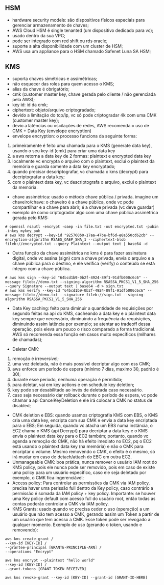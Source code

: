 HSM
------

- hardware security models: são dispositivos físicos especiais para gerenciar armazenamento de chaves;
- AWS Cloud HSM é single tenanted (um dispositivo dedicado para vc);
- usado dentro da sua VPC;
- pode ser integrado com red shift ou rds oracle;
- suporte a alta disponibilidade com um cluster de HSM;
- AWS usa um appliance para o HSM chamado Safenet Luna SA HSM;

KMS
------

- suporta chaves simétricas e assimétricas;
- não esquecer das roles para quem acesso o KMS;
- alias da chave é obrigatório;
- cmk (customer master key, chave gerada pelo cliente / não gerenciada pela AWS);
- key id: id da cmk;
- ciphertext: objeto/arquivo criptogradado;
- devido a limitação do tcp/ip, vc só pode criptogradar 4k com uma CMK (customer master key);
- devio a latências ou oscilações de redes, AWS recomenda  o uso de CMK + Data Key (envelope encryption)
- envelope encryption: o processo funciona da seguinte forma:
1. primeiramente é feito uma chamada para o KMS (generate data key), usando o seu key-id (cmk) para criar uma data key
2. a aws retorna a data key de 2 formas: plaintext e encrypted data key
3. localmente vc encrypta o arquivo com o plaintext, exclui o plaintext da memória e guarda somente a data key encryptado;
4. quando precisar descriptografar, vc chamada o kms (decrypt) para decriptografar a data key;
5. com o plaintext data key, vc descriptografa o arquivo, exclui o plaintext da memória.
- chave assimétrica: usado o método chave pública / privada. imagine um chaveiro/chave: o chaveiro é a chave pública, onde vc pode compartilhar e a chave para abrir, é a chave privada (vc deve guardar)
- exemplo de como criptogradar algo com uma chave pública assimétrica gerada pelo KMS:

```console
# openssl rsautl -encrypt -oaep -in file.txt -out encrypted.txt -pubin -inkey mykey_pub
# aws kms decrypt --key-id "925760b0-17aa-47be-bf6d-e8a550cd62cb" --encryption-algorithm RSAES_OAEP_SHA_1 --ciphertext-blob fileb://encrypted.txt --query Plaintext --output text | base64 -d
```

- Outra função da chave assimétrica no kms é para fazer assinatura digital, onde vc assina (sign) com a chave privada, envia o arquivo e a chave pública para o destino, e ele verifica (verify) o conteúdo se está íntegro com a chave pública.

```console
# aws kms sign --key-id "64bcd1b9-0b2f-4924-89f1-91dfb000c6c6" --message fileb://demo.txt --signing-algorithm RSASSA_PKCS1_V1_5_SHA_256 --query Signature --output text | base64 -d > sign.txt
# aws kms verify --key-id "64bcd1b9-0b2f-4924-89f1-91dfb000c6c6" --message fileb://demo.txt --signature fileb://sign.txt --signing-algorithm RSASSA_PKCS1_V1_5_SHA_256
```

- Data Key caching: feito para diminuir a quantidade de requisições por segundo feitas na api do KMS, cacheando a data key e o plaintext data key sempre que necessário, diminuindo a frequência da requisições, diminuindo assim latência por exemplo; se atentar ao tradeoff dessa operação, pois eleva um pouco o risco comparado a forma tradicional. AWS só recomenda essa função em casos muito específicos (milhares de chamadas);

- Deletar CMK:
1. remoção é irreversível;
2. uma vez deletada, não é mais possível decriptar algo com ess CMK;
3. aws enforce um período de espera (mínimo 7 dias, maximo 30, padrão é 30);
4. durante esse período, nenhuma operação é permitida;
5. para deletar, vai em key actions e em schedule key deletion;
6. key pode ser desabilitado ao invés de deletada caso necessário.
7. caso seja necessário dar rollback durante o período de espera, vc pode chamar a api CancelKeyDeletion e ele irá colocar a CMK no status de disabled;

- CMK deletion e EBS: quando usamos criptografia KMS com EBS, o KMS cria uma data key, encripta com sua CMK e envia a data key encriptada para o EBS; Em seguida, quando vc atacha um EBS numa instância, o EC2 chama o KMS (api Decrypt) para decriptar a data key e o KMS envia o plaintext data key para o EC2 também; portanto, quando vc agenda a remoção do CMK, não há efeito imediato no EC2, pq o EC2 está usando o plaintext data key (na memória) e não o CMK para encriptar o volume. Mesmo removendo o CMK, o efeito é o mesmo, só irá mudar em caso de detach/attach do EBC em outra EC2.
- Unmanageable CMK: boa prática, nunca remover o usuário IAM root do KMS policy, pois ele nunca pode ser removido, pois em caso de existe uma policy para um usuário específico, caso ele seja deletado por exemplo, o CMK fica ingerenciável;  
- Access policy: Para controlar as permissões da CMK via IAM policy, precisa haver uma perissão full dentro da Key policy, caso contrário a permissão é somada da IAM policy + key policy. Importante: se houver uma Key policy default com acesso full do usuário root, então todas as contas poderão controlar a CMK via IAM policy.
- KMS Grants: usado quando vc precisa ceder o uso (operação) a um usuário que não tem acesso a CMK, gerando assim um Token a partir de um usuário que tem acesso a CMK. Esse token pode ser revogado a qualquer momento. Exemplo de uso (gerando o token, usando e removendo):

```console
aws kms create-grant /
--key-id [KEY-ID] /
--grantee-principal [GRANTE-PRINCIPLE-ARN] /
--operations "Encrypt"

aws kms encrypt --plaintext "hello world" 
--key-id [KEY-ID] /
--grant-tokens [GRANT TOKEN RECEIVED]

aws kms revoke-grant --key-id [KEY-ID] --grant-id [GRANT-ID-HERE]
```